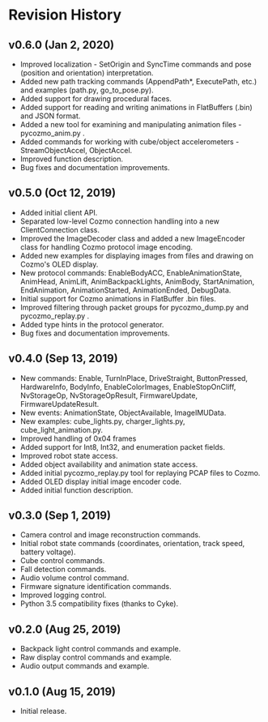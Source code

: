 Revision History
================

v0.6.0 (Jan 2, 2020)
--------------------
- Improved localization - SetOrigin and SyncTime commands and pose (position and orientation) interpretation.
- Added new path tracking commands (AppendPath*, ExecutePath, etc.) and examples (path.py, go_to_pose.py). 
- Added support for drawing procedural faces.
- Added support for reading and writing animations in FlatBuffers (.bin) and JSON format.
- Added a new tool for examining and manipulating animation files - pycozmo_anim.py .
- Added commands for working with cube/object accelerometers - StreamObjectAccel, ObjectAccel.
- Improved function description. 
- Bug fixes and documentation improvements.

v0.5.0 (Oct 12, 2019)
---------------------
- Added initial client API.
- Separated low-level Cozmo connection handling into a new ClientConnection class.
- Improved the ImageDecoder class and added a new ImageEncoder class for handling Cozmo protocol image encoding.
- Added new examples for displaying images from files and drawing on Cozmo's OLED display.
- New protocol commands: EnableBodyACC, EnableAnimationState, AnimHead, AnimLift, AnimBackpackLights, AnimBody,
    StartAnimation, EndAnimation, AnimationStarted, AnimationEnded, DebugData.
- Initial support for Cozmo animations in FlatBuffer .bin files.
- Improved filtering through packet groups for pycozmo_dump.py and pycozmo_replay.py .
- Added type hints in the protocol generator.
- Bug fixes and documentation improvements.

v0.4.0 (Sep 13, 2019)
---------------------
- New commands: Enable, TurnInPlace, DriveStraight, ButtonPressed, HardwareInfo, BodyInfo, EnableColorImages,
    EnableStopOnCliff, NvStorageOp, NvStorageOpResult, FirmwareUpdate, FirmwareUpdateResult.
- New events: AnimationState, ObjectAvailable, ImageIMUData.
- New examples: cube_lights.py, charger_lights.py, cube_light_animation.py.
- Improved handling of 0x04 frames
- Added support for Int8, Int32, and enumeration packet fields.
- Improved robot state access.
- Added object availability and animation state access.
- Added initial pycozmo_replay.py tool for replaying PCAP files to Cozmo.
- Added OLED display initial image encoder code. 
- Added initial function description.

v0.3.0 (Sep 1, 2019)
--------------------
- Camera control and image reconstruction commands.
- Initial robot state commands (coordinates, orientation, track speed, battery voltage).
- Cube control commands.
- Fall detection commands.
- Audio volume control command.
- Firmware signature identification commands.
- Improved logging control.
- Python 3.5 compatibility fixes (thanks to Cyke).

v0.2.0 (Aug 25, 2019)
---------------------
- Backpack light control commands and example.
- Raw display control commands and example.
- Audio output commands and example.

v0.1.0 (Aug 15, 2019)
---------------------
- Initial release.
